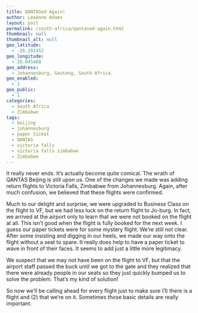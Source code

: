 ```yaml
---
title: QANTASed Again!
author: LeeAnne Adams
layout: post
permalink: /south-africa/qantased-again.html
thumbnail: null
thumbnail_alt: null
geo_latitude:
  - -26.201452
geo_longitude:
  - 28.045488
geo_address:
  - Johannesburg, Gauteng, South Africa
geo_enabled:
  - 1
geo_public:
  - 1
categories:
  - South Africa
  - Zimbabwe
tags:
  - beijing
  - johannesburg
  - paper ticket
  - QANTAS
  - victoria falls
  - victoria falls zimbabwe
  - Zimbabwe
---
```

It really never ends. It&#8217;s actually become quite comical. The wrath of QANTAS Beijing is still upon us. One of the changes we made was adding return flights to Victoria Falls, Zimbabwe from Johannesburg. Again, after much confusion, we believed that these flights were confirmed.

Much to our delight and surprise, we were upgraded to Business Class on the flight to VF, but we had less luck on the return flight to Jo-burg. In fact, we arrived at the airport only to learn that we were not booked on the flight at all. This isn&#8217;t good when the flight is fully booked for the next week. I guess our paper tickets were for some mystery flight. We&#8217;re still not clear. After some insisting and digging in our heels, we made our way onto the flight without a seat to spare. It really does help to have a paper ticket to wave in front of their faces. It seems to add just a little more legitimacy.

We suspect that we may not have been on the flight to VF, but that the airport staff passed the buck until we got to the gate and they realized that there were already people in our seats so they just quickly bumped us to solve the problem. That&#8217;s my kind of solution!

So now we&#8217;ll be calling ahead for every flight just to make sure (1) there is a flight and (2) that we&#8217;re on it. Sometimes those basic details are really important.